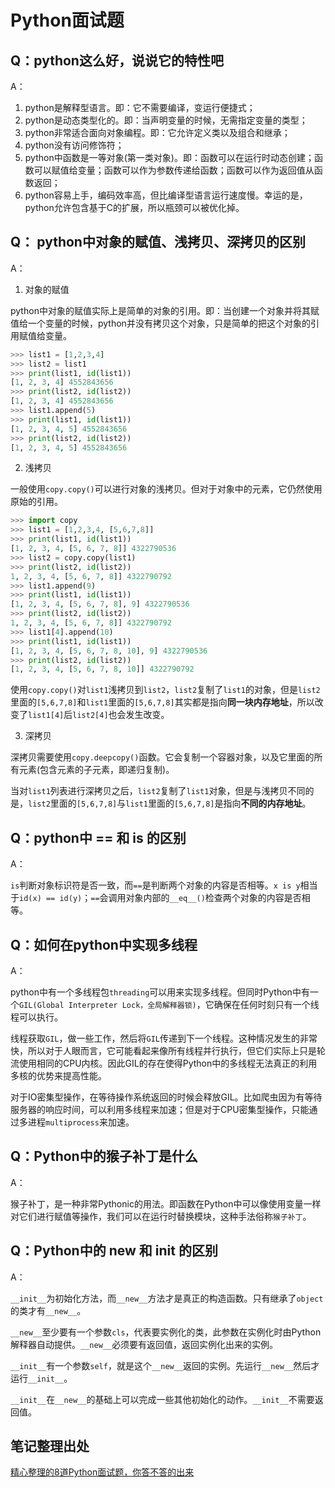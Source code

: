 # Python面试题

## Q：python这么好，说说它的特性吧

A：

1. python是解释型语言。即：它不需要编译，变运行便捷式；
2. python是动态类型化的。即：当声明变量的时候，无需指定变量的类型；
3. python非常适合面向对象编程。即：它允许定义类以及组合和继承；
4. python没有访问修饰符；
5. python中函数是一等对象(第一类对象)。即：函数可以在运行时动态创建；函数可以赋值给变量；函数可以作为参数传递给函数；函数可以作为返回值从函数返回；
6. python容易上手，编码效率高，但比编译型语言运行速度慢。幸运的是，python允许包含基于C的扩展，所以瓶颈可以被优化掉。

## Q： python中对象的赋值、浅拷贝、深拷贝的区别

A：

1. 对象的赋值

python中对象的赋值实际上是简单的对象的引用。即：当创建一个对象并将其赋值给一个变量的时候，python并没有拷贝这个对象，只是简单的把这个对象的引用赋值给变量。

```python
>>> list1 = [1,2,3,4]
>>> list2 = list1
>>> print(list1, id(list1))
[1, 2, 3, 4] 4552843656
>>> print(list2, id(list2))
[1, 2, 3, 4] 4552843656
>>> list1.append(5)
>>> print(list1, id(list1))
[1, 2, 3, 4, 5] 4552843656
>>> print(list2, id(list2))
[1, 2, 3, 4, 5] 4552843656
```

2. 浅拷贝

一般使用`copy.copy()`可以进行对象的浅拷贝。但对于对象中的元素，它仍然使用原始的引用。

```python
>>> import copy
>>> list1 = [1,2,3,4, [5,6,7,8]]
>>> print(list1, id(list1))
[1, 2, 3, 4, [5, 6, 7, 8]] 4322790536
>>> list2 = copy.copy(list1)
>>> print(list2, id(list2))
1, 2, 3, 4, [5, 6, 7, 8]] 4322790792
>>> list1.append(9)
>>> print(list1, id(list1))
[1, 2, 3, 4, [5, 6, 7, 8], 9] 4322790536
>>> print(list2, id(list2))
1, 2, 3, 4, [5, 6, 7, 8]] 4322790792
>>> list1[4].append(10)
>>> print(list1, id(list1))
[1, 2, 3, 4, [5, 6, 7, 8, 10], 9] 4322790536
>>> print(list2, id(list2))
[1, 2, 3, 4, [5, 6, 7, 8, 10]] 4322790792
```

使用`copy.copy()`对`list1`浅拷贝到`list2`，`list2`复制了`list1`的对象，但是`list2`里面的`[5,6,7,8]`和`list1`里面的`[5,6,7,8]`其实都是指向**同一块内存地址**，所以改变了`list1[4]`后`list2[4]`也会发生改变。

3. 深拷贝

深拷贝需要使用`copy.deepcopy()`函数。它会复制一个容器对象，以及它里面的所有元素(包含元素的子元素，即递归复制)。

当对`list1`列表进行深拷贝之后，`list2`复制了`list1`对象，但是与浅拷贝不同的是，`list2`里面的`[5,6,7,8]`与`list1`里面的`[5,6,7,8]`是指向**不同的内存地址**。

## Q：python中 == 和 is 的区别

A：

`is`判断对象标识符是否一致，而`==`是判断两个对象的内容是否相等。`x is y`相当于`id(x) == id(y)`；`==`会调用对象内部的`__eq__()`检查两个对象的内容是否相等。

## Q：如何在python中实现多线程

A：

python中有一个多线程包`threading`可以用来实现多线程。但同时Python中有一个`GIL(Global Interpreter Lock，全局解释器锁)`，它确保在任何时刻只有一个线程可以执行。

线程获取`GIL`，做一些工作，然后将`GIL`传递到下一个线程。这种情况发生的非常快，所以对于人眼而言，它可能看起来像所有线程并行执行，但它们实际上只是轮流使用相同的CPU内核。因此GIL的存在使得Python中的多线程无法真正的利用多核的优势来提高性能。

对于IO密集型操作，在等待操作系统返回的时候会释放GIL。比如爬虫因为有等待服务器的响应时间，可以利用多线程来加速；但是对于CPU密集型操作，只能通过多进程`multiprocess`来加速。

## Q：Python中的猴子补丁是什么

A：

猴子补丁，是一种非常Pythonic的用法。即函数在Python中可以像使用变量一样对它们进行赋值等操作，我们可以在运行时替换模块，这种手法俗称`猴子补丁`。

## Q：Python中的 __new__ 和 __init__ 的区别

A：

`__init__`为初始化方法，而`__new__`方法才是真正的构造函数。只有继承了`object`的类才有`__new__`。

`__new__`至少要有一个参数`cls`，代表要实例化的类，此参数在实例化时由Python解释器自动提供。`__new__`必须要有返回值，返回实例化出来的实例。

`__init__`有一个参数`self`，就是这个`__new__`返回的实例。先运行`__new__`然后才运行`__init__`。

`__init__`在`__new__`的基础上可以完成一些其他初始化的动作。`__init__`不需要返回值。

## 笔记整理出处

[精心整理的8道Python面试题，你答不答的出来](https://juejin.im/post/5abd9f9ef265da239d496874)